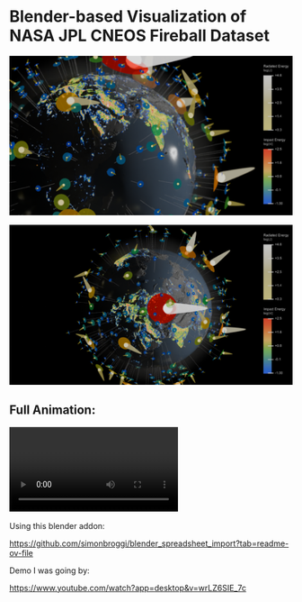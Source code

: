 # Blender-based Visualization of NASA JPL CNEOS Fireball Dataset

![still image demo 1](assets/still.001.png)

![still image demo 2](assets/still.002.png)

## Full Animation:
![blender animation](animated.000.mp4)

Using this blender addon:

https://github.com/simonbroggi/blender_spreadsheet_import?tab=readme-ov-file

Demo I was going by:

https://www.youtube.com/watch?app=desktop&v=wrLZ6SIE_7c

